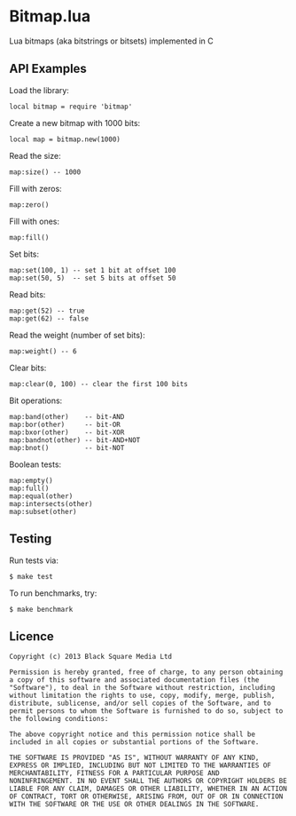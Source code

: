 # Bitmap.lua

Lua bitmaps (aka bitstrings or bitsets) implemented in C

## API Examples

Load the library:

    local bitmap = require 'bitmap'

Create a new bitmap with 1000 bits:

    local map = bitmap.new(1000)

Read the size:

    map:size() -- 1000

Fill with zeros:

    map:zero()

Fill with ones:

    map:fill()

Set bits:

    map:set(100, 1) -- set 1 bit at offset 100
    map:set(50, 5)  -- set 5 bits at offset 50

Read bits:

    map:get(52) -- true
    map:get(62) -- false

Read the weight (number of set bits):

    map:weight() -- 6

Clear bits:

    map:clear(0, 100) -- clear the first 100 bits

Bit operations:

    map:band(other)    -- bit-AND
    map:bor(other)     -- bit-OR
    map:bxor(other)    -- bit-XOR
    map:bandnot(other) -- bit-AND+NOT
    map:bnot()         -- bit-NOT

Boolean tests:

    map:empty()
    map:full()
    map:equal(other)
    map:intersects(other)
    map:subset(other)

## Testing

Run tests via:

    $ make test

To run benchmarks, try:

    $ make benchmark

## Licence

    Copyright (c) 2013 Black Square Media Ltd

    Permission is hereby granted, free of charge, to any person obtaining
    a copy of this software and associated documentation files (the
    "Software"), to deal in the Software without restriction, including
    without limitation the rights to use, copy, modify, merge, publish,
    distribute, sublicense, and/or sell copies of the Software, and to
    permit persons to whom the Software is furnished to do so, subject to
    the following conditions:

    The above copyright notice and this permission notice shall be
    included in all copies or substantial portions of the Software.

    THE SOFTWARE IS PROVIDED "AS IS", WITHOUT WARRANTY OF ANY KIND,
    EXPRESS OR IMPLIED, INCLUDING BUT NOT LIMITED TO THE WARRANTIES OF
    MERCHANTABILITY, FITNESS FOR A PARTICULAR PURPOSE AND
    NONINFRINGEMENT. IN NO EVENT SHALL THE AUTHORS OR COPYRIGHT HOLDERS BE
    LIABLE FOR ANY CLAIM, DAMAGES OR OTHER LIABILITY, WHETHER IN AN ACTION
    OF CONTRACT, TORT OR OTHERWISE, ARISING FROM, OUT OF OR IN CONNECTION
    WITH THE SOFTWARE OR THE USE OR OTHER DEALINGS IN THE SOFTWARE.
